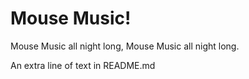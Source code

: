 # Mouse Music!
Mouse Music all night long, Mouse Music all night long. 

An extra line of text in README.md
